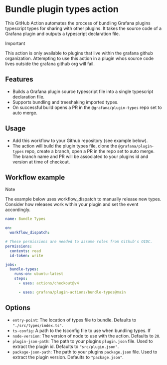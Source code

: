 # Bundle plugin types action

This GitHub Action automates the process of bundling Grafana plugins typescript types for sharing with other plugins. It takes the source code of a Grafana plugin and outputs a typescript declaration file.

> [!IMPORTANT]
> This action is only available to plugins that live within the grafana github organization. Attempting to use this action in a plugin whos source code lives outside the grafana github org will fail.

## Features

- Builds a Grafana plugin source typescript file into a single typescript declaration file.
- Supports bundling and treeshaking imported types.
- On successful build opens a PR in the `@grafana/plugin-types` repo set to auto merge.

## Usage

- Add this workflow to your Github repository (see example below).
- The action will build the plugin types file, clone the `@grafana/plugin-types` repo, create a branch, open a PR in the repo set to auto merge. The branch name and PR will be associated to your plugins id and version at time of checkout.

## Workflow example

>[!NOTE]
> The example below uses workflow_dispatch to manually release new types. Consider how releases work within your plugin and set the event accordingly.

```yaml
name: Bundle Types

on:
  workflow_dispatch:

# These permissions are needed to assume roles from Github's OIDC.
permissions:
  contents: read
  id-token: write

jobs:
  bundle-types:
    runs-on: ubuntu-latest
    steps:
      - uses: actions/checkout@v4

      - uses: grafana/plugin-actions/bundle-types@main
```

## Options

- `entry-point`: The location of types file to bundle. Defaults to `"./src/types/index.ts"`.
- `ts-config`: A path to the tsconfig file to use when bundling types. If
- `node-version`: The version of node to use with the action. Defaults to `20`.
- `plugin-json-path`: The path to your plugins `plugin.json` file. Used to extract the plugin id. Defaults to `"src/plugin.json"`.
- `package-json-path`: The path to your plugins `package.json` file. Used to extract the plugin version. Defaults to `"package.json"`.
